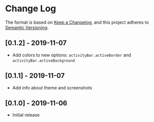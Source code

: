 # Change Log

The format is based on [Keep a Changelog](https://keepachangelog.com/en/1.0.0/),
and this project adheres to [Semantic Versioning](https://semver.org/spec/v2.0.0.html).

## [0.1.2] - 2019-11-07

- Add colors to new options: `activityBar.activeBorder` and `activityBar.activeBackground`

## [0.1.1] - 2019-11-07

- Add info about theme and screenshots

## [0.1.0] - 2019-11-06

- Initial release
